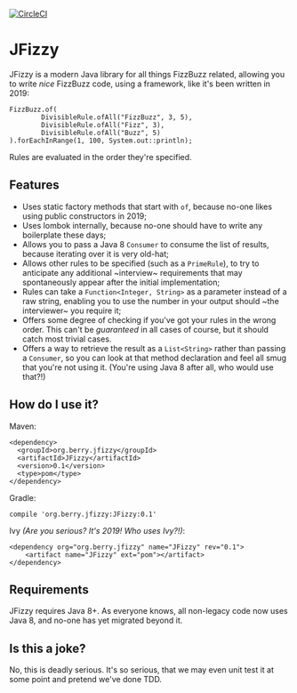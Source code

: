 [![CircleCI](https://circleci.com/gh/berry120/JFizzy.svg?style=svg)](https://circleci.com/gh/berry120/JFizzy)

# JFizzy

JFizzy is a modern Java library for all things FizzBuzz related, allowing you to write *nice* FizzBuzz code, using a framework, like it's been written in 2019:

    FizzBuzz.of(
            DivisibleRule.ofAll("FizzBuzz", 3, 5),
            DivisibleRule.ofAll("Fizz", 3),
            DivisibleRule.ofAll("Buzz", 5)
    ).forEachInRange(1, 100, System.out::println);
    
Rules are evaluated in the order they're specified.
    
## Features

- Uses static factory methods that start with `of`, because no-one likes using public constructors in 2019;
- Uses lombok internally, because no-one should have to write any boilerplate these days;
- Allows you to pass a Java 8 `Consumer` to consume the list of results, because iterating over it is very old-hat;
- Allows other rules to be specified (such as a `PrimeRule`), to try to anticipate any additional ~interview~ requirements that may spontaneously appear after the initial implementation;
- Rules can take a `Function<Integer, String>` as a parameter instead of a raw string, enabling you to use the number in your output should ~the interviewer~ you require it;
- Offers some degree of checking if you've got your rules in the wrong order. This can't be *guaranteed* in all cases of course, but it should catch most trivial cases.
- Offers a way to retrieve the result as a `List<String>` rather than passing a `Consumer`, so you can look at that method declaration and feel all smug that you're not using it. (You're using Java 8 after all, who would use that?!)

## How do I use it?

Maven:

    <dependency>
      <groupId>org.berry.jfizzy</groupId>
      <artifactId>JFizzy</artifactId>
      <version>0.1</version>
      <type>pom</type>
    </dependency>
    
Gradle:

    compile 'org.berry.jfizzy:JFizzy:0.1'
    
Ivy *(Are you serious? It's 2019! Who uses Ivy?!)*:

    <dependency org="org.berry.jfizzy" name="JFizzy" rev="0.1">
	    <artifact name="JFizzy" ext="pom"></artifact>
    </dependency>

## Requirements

JFizzy requires Java 8+. As everyone knows, all non-legacy code now uses Java 8, and no-one has yet migrated beyond it.
    
## Is this a joke?

No, this is deadly serious. It's so serious, that we may even unit test it at some point and pretend we've done TDD.
